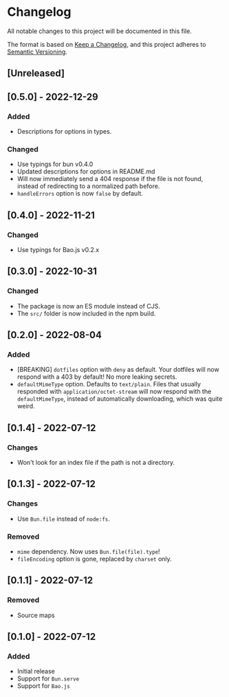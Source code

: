 # Changelog

All notable changes to this project will be documented in this file.

The format is based on [Keep a Changelog](https://keepachangelog.com/en/1.0.0/), and this project adheres to [Semantic Versioning](https://semver.org/spec/v2.0.0.html).

## [Unreleased]

## [0.5.0] - 2022-12-29

### Added

- Descriptions for options in types.

### Changed

- Use typings for bun v0.4.0
- Updated descriptions for options in README.md
- Will now immediately send a 404 response if the file is not found, instead of redirecting to a normalized path before.
- `handleErrors` option is now `false` by default.

## [0.4.0] - 2022-11-21

### Changed

- Use typings for Bao.js v0.2.x

## [0.3.0] - 2022-10-31

### Changed

- The package is now an ES module instead of CJS.
- The `src/` folder is now included in the npm build.

## [0.2.0] - 2022-08-04

### Added

- [BREAKING] `dotfiles` option with `deny` as default. Your dotfiles will now respond with a 403 by default! No more leaking secrets.
- `defaultMimeType` option. Defaults to `text/plain`. Files that usually responded with `application/octet-stream` will now respond with the `defaultMimeType`, instead of automatically downloading, which was quite weird.

## [0.1.4] - 2022-07-12

### Changes

- Won't look for an index file if the path is not a directory.

## [0.1.3] - 2022-07-12

### Changes

- Use `Bun.file` instead of `node:fs`.

### Removed

- `mime` dependency. Now uses `Bun.file(file).type`!
- `fileEncoding` option is gone, replaced by `charset` only.

## [0.1.1] - 2022-07-12

### Removed

- Source maps

## [0.1.0] - 2022-07-12

### Added

- Initial release
- Support for `Bun.serve`
- Support for `Bao.js`
